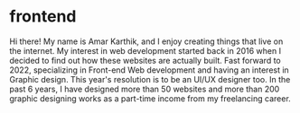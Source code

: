 # frontend
Hi there! My name is Amar Karthik, and I enjoy creating things that live on the internet. My interest in web development started back in 2016 when I decided to find out how these websites are actually built. Fast forward to 2022, specializing in Front-end Web development and having an interest in Graphic design. This year's resolution is to be an UI/UX designer too. In the past 6 years, I have designed more than 50 websites and more than 200 graphic designing works as a part-time income from my freelancing career.
